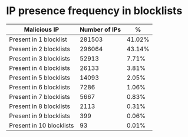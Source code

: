 # IP presence frequency in blocklists
| Malicious IP | Number of IPs | % |
|----|----|----|
| Present in 1 blocklist | 281503 | 41.02% |
| Present in 2 blocklists | 296064 | 43.14% |
| Present in 3 blocklists | 52913 | 7.71% |
| Present in 4 blocklists | 26133 | 3.81% |
| Present in 5 blocklists | 14093 | 2.05% |
| Present in 6 blocklists | 7286 | 1.06% |
| Present in 7 blocklists | 5667 | 0.83% |
| Present in 8 blocklists | 2113 | 0.31% |
| Present in 9 blocklists | 399 | 0.06% |
| Present in 10 blocklists | 93 | 0.01% |
